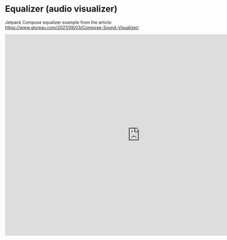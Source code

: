 # Equalizer (audio visualizer)
Jetpack Compose equalizer example from the article: https://www.glureau.com/2021/09/03/Compose-Sound-Visualizer/

<iframe width="888" height="666" src="https://www.youtube.com/embed/Z5hTpUuXQ94" frameborder="0" allowfullscreen></iframe>
